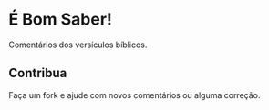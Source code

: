 # É Bom Saber!

Comentários dos versículos bíblicos.

## Contribua

Faça um fork e ajude com novos comentários ou alguma correção.
